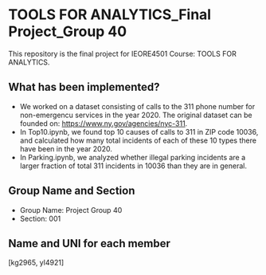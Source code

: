 # TOOLS FOR ANALYTICS_Final Project_Group 40
This repository is the final project for IEORE4501 Course: TOOLS FOR ANALYTICS.

## What has been implemented?
- We worked on a dataset consisting of calls to the 311 phone number for non-emergencu services in the year 2020. The original dataset can be founded on: https://www.ny.gov/agencies/nyc-311.
-  In Top10.ipynb, we found top 10 causes of calls to 311 in ZIP code 10036, and calculated how many total incidents of each of these 10 types there have been in the year 2020.
-  In Parking.ipynb, we analyzed whether illegal parking incidents are a larger fraction of total 311 incidents in 10036 than they are in general.

## Group Name and Section
- Group Name: Project Group 40
- Section: 001

## Name and UNI for each member
[kg2965, yl4921]
